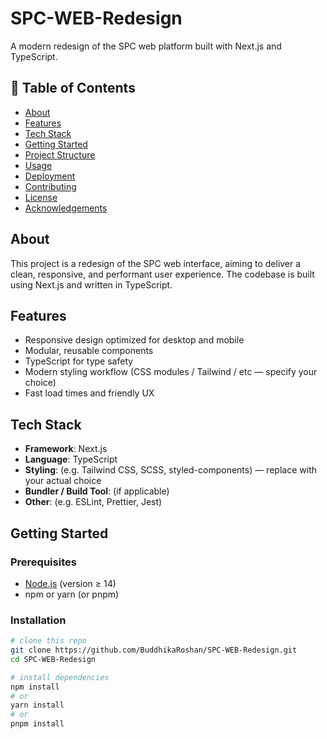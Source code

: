 # SPC-WEB-Redesign  
A modern redesign of the SPC web platform built with Next.js and TypeScript.

## 🧭 Table of Contents
- [About](#about)  
- [Features](#features)  
- [Tech Stack](#tech-stack)  
- [Getting Started](#getting-started)  
- [Project Structure](#project-structure)  
- [Usage](#usage)  
- [Deployment](#deployment)  
- [Contributing](#contributing)  
- [License](#license)  
- [Acknowledgements](#acknowledgements)  

## About  
This project is a redesign of the SPC web interface, aiming to deliver a clean, responsive, and performant user experience. The codebase is built using Next.js and written in TypeScript.

## Features  
- Responsive design optimized for desktop and mobile  
- Modular, reusable components  
- TypeScript for type safety  
- Modern styling workflow (CSS modules / Tailwind / etc — specify your choice)  
- Fast load times and friendly UX  

## Tech Stack  
- **Framework**: Next.js  
- **Language**: TypeScript  
- **Styling**: (e.g. Tailwind CSS, SCSS, styled-components) — replace with your actual choice  
- **Bundler / Build Tool**: (if applicable)  
- **Other**: (e.g. ESLint, Prettier, Jest)  

## Getting Started  

### Prerequisites  
- [Node.js](https://nodejs.org/) (version ≥ 14)  
- npm or yarn (or pnpm)  

### Installation  
```bash
# clone this repo
git clone https://github.com/BuddhikaRoshan/SPC-WEB-Redesign.git
cd SPC-WEB-Redesign

# install dependencies
npm install
# or
yarn install
# or
pnpm install
